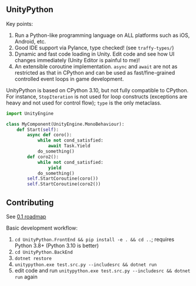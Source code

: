 ## UnityPython

Key points:

1. Run a Python-like programming language on ALL platforms such as iOS, Android, etc.
2. Good IDE support via Pylance, type checked! (see `traffy-types/`)
3. Dynamic and fast code loading in Unity. Edit code and see how UI changes immediately (Unity Editor is painful to me)!
4. An extensible coroutine implementation. `async` and `await` are not as restricted as that in CPython and can be used as fast/fine-grained controlled event loops in game development.

UnityPython is based on CPython 3.10, but not fully compatible to CPython. For instance, `StopIteration` is not used for loop constructs (exceptions are heavy and not used for control flow); `type` is the only metaclass.

```python
import UnityEngine

class MyComponent(UnityEngine.MonoBehaviour):
    def Start(self):
        async def coro():
            while not cond_satisfied:
                await Task.Yield
            do_something()
        def coro2():
            while not cond_satisfied:
                yield
            do_something()
        self.StartCoroutine(coro())
        self.StartCoroutine(coro2())
```

## Contributing

See [0.1 roadmap](https://github.com/thautwarm/TraffyAsm.UnityPython/issues/7)

Basic development workflow:
1. `cd UnityPython.FrontEnd && pip install -e . && cd ..`; requires Python 3.8+ (Python 3.10 is better)
2. `cd UnityPython.BackEnd`
3. `dotnet restore`
4. `unitypython.exe test.src.py --includesrc && dotnet run`
5. edit code and run `unitypython.exe test.src.py --includesrc && dotnet run` again